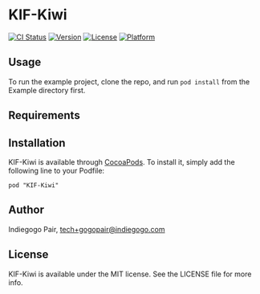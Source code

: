 # KIF-Kiwi

[![CI Status](http://img.shields.io/travis/IndieGoGo/KIF-Kiwi.svg?style=flat)](https://travis-ci.org/IndieGoGo/KIF-Kiwi)
[![Version](https://img.shields.io/cocoapods/v/KIF-Kiwi.svg?style=flat)](http://cocoadocs.org/docsets/KIF-Kiwi)
[![License](https://img.shields.io/cocoapods/l/KIF-Kiwi.svg?style=flat)](http://cocoadocs.org/docsets/KIF-Kiwi)
[![Platform](https://img.shields.io/cocoapods/p/KIF-Kiwi.svg?style=flat)](http://cocoadocs.org/docsets/KIF-Kiwi)

## Usage

To run the example project, clone the repo, and run `pod install` from the Example directory first.

## Requirements

## Installation

KIF-Kiwi is available through [CocoaPods](http://cocoapods.org). To install
it, simply add the following line to your Podfile:

    pod "KIF-Kiwi"

## Author

Indiegogo Pair, tech+gogopair@indiegogo.com

## License

KIF-Kiwi is available under the MIT license. See the LICENSE file for more info.

